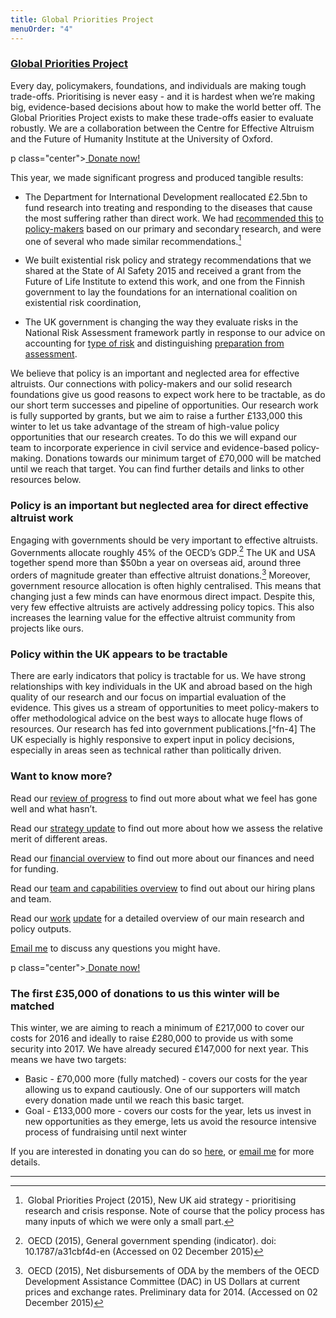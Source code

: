 ```yaml
---
title: Global Priorities Project
menuOrder: "4"
---
```

### [Global Priorities Project](http://globalprioritiesproject.org/)

Every day, policymakers, foundations, and individuals are making tough trade-offs. Prioritising is never easy - and it is hardest when we’re making big, evidence-based decisions about how to make the world better off. The Global Priorities Project exists to make these trade-offs easier to evaluate robustly. We are a collaboration between the Centre for Effective Altruism and the Future of Humanity Institute at the University of Oxford.

p class="center"><a href="/donate" class="btn btn-primary btn-lg"  target="_blank"><i class="fa fa-edit"></i> Donate now!</a></p>

This year, we made significant progress and produced tangible results:

*   The Department for International Development reallocated £2.5bn to fund research into treating and responding to the diseases that cause the most suffering rather than direct work. We had [recommended this](http://globalprioritiesproject.org/2015/12/new-uk-aid-strategy-prioritising-research-and-crisis-response/) [to policy-makers](http://globalprioritiesproject.org/2015/12/new-uk-aid-strategy-prioritising-research-and-crisis-response/) based on our primary and secondary research, and were one of several who made similar recommendations.[^1]
*   We built existential risk policy and strategy recommendations that we shared at the State of AI Safety 2015 and received a grant from the Future of Life Institute to extend this work, and one from the Finnish government to lay the foundations for an international coalition on existential risk coordination,

*   The UK government is changing the way they evaluate risks in the National Risk Assessment framework partly in response to our advice on accounting for [type of risk](http://globalprioritiesproject.org/wp-content/uploads/2015/10/Risk-Register.pdf) and distinguishing [preparation from assessment](http://globalprioritiesproject.org/wp-content/uploads/2015/10/Impact-and-response-assessments.pdf).

We believe that policy is an important and neglected area for effective altruists. Our connections with policy-makers and our solid research foundations give us good reasons to expect work here to be tractable, as do our short term successes and pipeline of opportunities. Our research work is fully supported by grants, but we aim to raise a further £133,000 this winter to let us take advantage of the stream of high-value policy opportunities that our research creates. To do this we will expand our team to incorporate experience in civil service and evidence-based policy-making. Donations towards our minimum target of £70,000 will be matched until we reach that target. You can find further details and links to other resources below.

### Policy is an important but neglected area for direct effective altruist work

Engaging with governments should be very important to effective altruists. Governments allocate roughly 45% of the OECD’s GDP.[^2] The UK and USA together spend more than $50bn a year on overseas aid, around three orders of magnitude greater than effective altruist donations.[^3] Moreover, government resource allocation is often highly centralised. This means that changing just a few minds can have enormous direct impact. Despite this, very few effective altruists are actively addressing policy topics. This also increases the learning value for the effective altruist community from projects like ours.

### Policy within the UK appears to be tractable

There are early indicators that policy is tractable for us. We have strong relationships with key individuals in the UK and abroad based on the high quality of our research and our focus on impartial evaluation of the evidence. This gives us a stream of opportunities to meet policy-makers to offer methodological advice on the best ways to allocate huge flows of resources. Our research has fed into government publications.[^fn-4] The UK especially is highly responsive to expert input in policy decisions, especially in areas seen as technical rather than politically driven.

### Want to know more?

Read our [review of progress](https://docs.google.com/document/d/1eahjdjMXfvioT4iI10KSGHkjoKRqhXXYsjOildEFbjU/edit#) to find out more about what we feel has gone well and what hasn’t.

Read our [strategy update](https://docs.google.com/document/d/1WOYkKqt57FznOqPrXaCb7lSZvCMteS9iKd8bi7YjpM0/edit#heading=h.f59xi9y9byr0) to find out more about how we assess the relative merit of different areas.

Read our [financial overview](https://docs.google.com/document/d/1rnomMH9WuAuiEM2mun7i9GIwaEiDpucHBOQ2-hyeo70/edit?usp=sharing) to find out more about our finances and need for funding.

Read our [team and capabilities overview](https://docs.google.com/document/d/1siLUvG4_kchaaY9NHYTPoXrGfFy_lyxm0htNTqdhnCM/edit?usp=sharing) to find out about our hiring plans and team.

Read our [work](http://globalprioritiesproject.org/2015/10/update/) [update](http://globalprioritiesproject.org/2015/10/update/) for a detailed overview of our main research and policy outputs.

[Email me](mailto:seb@prioritisation.org) to discuss any questions you might have.

p class="center"><a href="/donate" class="btn btn-primary btn-lg"  target="_blank"><i class="fa fa-edit"></i> Donate now!</a></p>

### The first £35,000 of donations to us this winter will be matched

This winter, we are aiming to reach a minimum of £217,000 to cover our costs for 2016 and ideally to raise £280,000 to provide us with some security into 2017\. We have already secured £147,000 for next year. This means we have two targets:

*   Basic - £70,000 more (fully matched) - covers our costs for the year allowing us to expand cautiously. One of our supporters will match every donation made until we reach this basic target.
*   Goal - £133,000 more - covers our costs for the year, lets us invest in new opportunities as they emerge, lets us avoid the resource intensive process of fundraising until next winter

If you are interested in donating you can do so [here](https://www.centreforeffectivealtruism.org/donate/donate-from-the-united-kingdom-worldwide), or [email me](mailto:seb@prioritisation.org) for more details.

* * *

[^1]:  Global Priorities Project (2015), New UK aid strategy - prioritising research and crisis response. Note of course that the policy process has many inputs of which we were only a small part.

[^2]:  OECD (2015), General government spending (indicator). doi: 10.1787/a31cbf4d-en (Accessed on 02 December 2015)

[^3]:  OECD (2015), Net disbursements of ODA by the members of the OECD Development Assistance Committee (DAC) in US Dollars at current prices and exchange rates. Preliminary data for 2014\. (Accessed on 02 December 2015)

[^4]:  E.g., Annual Report of the Government Chief Scientific Adviser (2014) Innovation: Managing Risk, Not Avoiding It. Evidence and Case Studies. Chapter 10\. See our [Review of Progress](https://docs.google.com/document/d/1eahjdjMXfvioT4iI10KSGHkjoKRqhXXYsjOildEFbjU/edit?usp=sharing) and [Work Update](http://globalprioritiesproject.org/2015/10/update/) for more details and examples.

